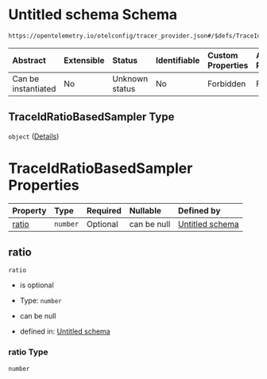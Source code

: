 # Untitled schema Schema

```txt
https://opentelemetry.io/otelconfig/tracer_provider.json#/$defs/TraceIdRatioBasedSampler
```



| Abstract            | Extensible | Status         | Identifiable | Custom Properties | Additional Properties | Access Restrictions | Defined In                                                                       |
| :------------------ | :--------- | :------------- | :----------- | :---------------- | :-------------------- | :------------------ | :------------------------------------------------------------------------------- |
| Can be instantiated | No         | Unknown status | No           | Forbidden         | Forbidden             | none                | [tracer\_provider.json\*](../schema/tracer_provider.json "open original schema") |

## TraceIdRatioBasedSampler Type

`object` ([Details](tracer_provider-defs-traceidratiobasedsampler.md))

# TraceIdRatioBasedSampler Properties

| Property        | Type     | Required | Nullable    | Defined by                                                                                                                                                                                       |
| :-------------- | :------- | :------- | :---------- | :----------------------------------------------------------------------------------------------------------------------------------------------------------------------------------------------- |
| [ratio](#ratio) | `number` | Optional | can be null | [Untitled schema](tracer_provider-defs-traceidratiobasedsampler-properties-ratio.md "https://opentelemetry.io/otelconfig/tracer_provider.json#/$defs/TraceIdRatioBasedSampler/properties/ratio") |

## ratio



`ratio`

* is optional

* Type: `number`

* can be null

* defined in: [Untitled schema](tracer_provider-defs-traceidratiobasedsampler-properties-ratio.md "https://opentelemetry.io/otelconfig/tracer_provider.json#/$defs/TraceIdRatioBasedSampler/properties/ratio")

### ratio Type

`number`
